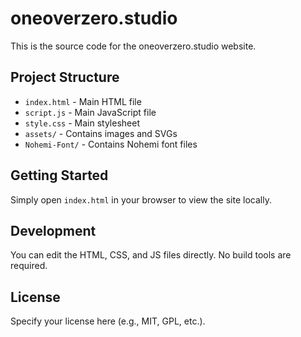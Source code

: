 # oneoverzero.studio

This is the source code for the oneoverzero.studio website.

## Project Structure
- `index.html` - Main HTML file
- `script.js` - Main JavaScript file
- `style.css` - Main stylesheet
- `assets/` - Contains images and SVGs
- `Nohemi-Font/` - Contains Nohemi font files

## Getting Started
Simply open `index.html` in your browser to view the site locally.

## Development
You can edit the HTML, CSS, and JS files directly. No build tools are required.

## License
Specify your license here (e.g., MIT, GPL, etc.).
